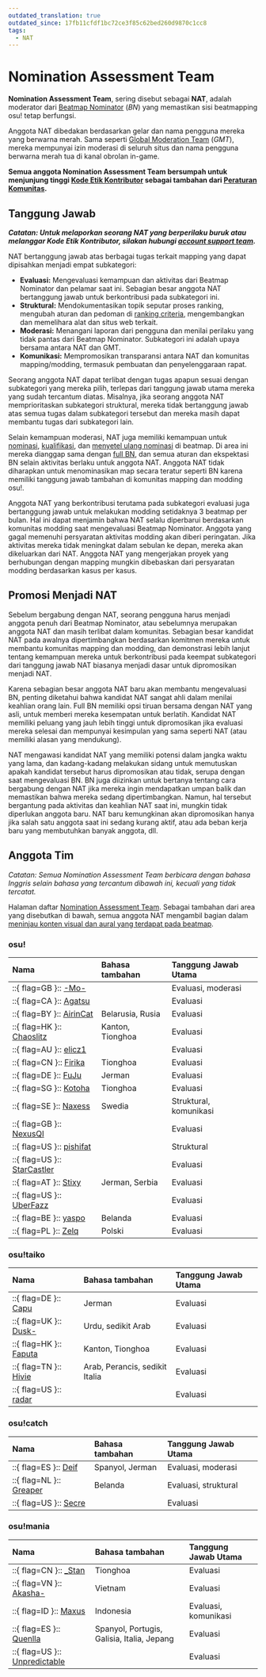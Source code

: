 ```yaml
---
outdated_translation: true
outdated_since: 17fb11cfdf1bc72ce3f85c62bed260d9870c1cc8
tags:
  - NAT
---
```


# Nomination Assessment Team

**Nomination Assessment Team**, sering disebut sebagai **NAT**, adalah moderator dari [Beatmap Nominator](/wiki/People/The_Team/Beatmap_Nominators) (*BN*) yang memastikan sisi beatmapping osu! tetap berfungsi.

Anggota NAT dibedakan berdasarkan gelar dan nama pengguna mereka yang berwarna merah. Sama seperti [Global Moderation Team](/wiki/People/The_Team/Global_Moderation_Team) (*GMT*), mereka mempunyai izin moderasi di seluruh situs dan nama pengguna berwarna merah tua di kanal obrolan in-game.

**Semua anggota Nomination Assessment Team bersumpah untuk menjunjung tinggi [Kode Etik Kontributor](/wiki/Contributor_Code_of_Conduct) sebagai tambahan dari [Peraturan Komunitas](/wiki/Rules).**

## Tanggung Jawab

***Catatan: Untuk melaporkan seorang NAT yang berperilaku buruk atau melanggar Kode Etik Kontributor, silakan hubungi [account support team](/wiki/People/The_Team/Account_support_team#support@ppy.sh).***

NAT bertanggung jawab atas berbagai tugas terkait mapping yang dapat dipisahkan menjadi empat subkategori:

- **Evaluasi:** Mengevaluasi kemampuan dan aktivitas dari Beatmap Nominator dan pelamar saat ini. Sebagian besar anggota NAT bertanggung jawab untuk berkontribusi pada subkategori ini.
- **Struktural:** Mendokumentasikan topik seputar proses ranking, mengubah aturan dan pedoman di [ranking criteria](/wiki/Ranking_Criteria), mengembangkan dan memelihara alat dan situs web terkait.
- **Moderasi:** Menangani laporan dari pengguna dan menilai perilaku yang tidak pantas dari Beatmap Nominator. Subkategori ini adalah upaya bersama antara NAT dan GMT.
- **Komunikasi:** Mempromosikan transparansi antara NAT dan komunitas mapping/modding, termasuk pembuatan dan penyelenggaraan rapat.

Seorang anggota NAT dapat terlibat dengan tugas apapun sesuai dengan subkategori yang mereka pilih, terlepas dari tanggung jawab utama mereka yang sudah tercantum diatas. Misalnya, jika seorang anggota NAT memprioritaskan subkategori struktural, mereka tidak bertanggung jawab atas semua tugas dalam subkategori tersebut dan mereka masih dapat membantu tugas dari subkategori lain.

Selain kemampuan moderasi, NAT juga memiliki kemampuan untuk [nominasi](/wiki/Beatmap_ranking_procedure#nominasi), [kualifikasi](/wiki/Beatmap_ranking_procedure#kualifikasi), dan [menyetel ulang nominasi](/wiki/Beatmap_ranking_procedure#penganuliran-nominasi-(nomination-reset)) di beatmap. Di area ini mereka dianggap sama dengan [full BN](/wiki/People/The_Team/Beatmap_Nominators#full-beatmap-nominator), dan semua aturan dan ekspektasi BN selain aktivitas berlaku untuk anggota NAT. Anggota NAT tidak diharapkan untuk menominasikan map secara teratur seperti BN karena memiliki tanggung jawab tambahan di komunitas mapping dan modding osu!.

Anggota NAT yang berkontribusi terutama pada subkategori evaluasi juga bertanggung jawab untuk melakukan modding setidaknya 3 beatmap per bulan. Hal ini dapat menjamin bahwa NAT selalu diperbarui berdasarkan komunitas modding saat mengevaluasi Beatmap Nominator. Anggota yang gagal memenuhi persyaratan aktivitas modding akan diberi peringatan. Jika aktivitas mereka tidak meningkat dalam sebulan ke depan, mereka akan dikeluarkan dari NAT. Anggota NAT yang mengerjakan proyek yang berhubungan dengan mapping mungkin dibebaskan dari persyaratan modding berdasarkan kasus per kasus.

## Promosi Menjadi NAT

Sebelum bergabung dengan NAT, seorang pengguna harus menjadi anggota penuh dari Beatmap Nominator, atau sebelumnya merupakan anggota NAT dan masih terlibat dalam komunitas. Sebagian besar kandidat NAT pada awalnya dipertimbangkan berdasarkan komitmen mereka untuk membantu komunitas mapping dan modding, dan demonstrasi lebih lanjut tentang kemampuan mereka untuk berkontribusi pada keempat subkategori dari tanggung jawab NAT biasanya menjadi dasar untuk dipromosikan menjadi NAT.

Karena sebagian besar anggota NAT baru akan membantu mengevaluasi BN, penting diketahui bahwa kandidat NAT sangat ahli dalam menilai keahlian orang lain. Full BN memiliki opsi tiruan bersama dengan NAT yang asli, untuk memberi mereka kesempatan untuk berlatih. Kandidat NAT memiliki peluang yang jauh lebih tinggi untuk dipromosikan jika evaluasi mereka selesai dan mempunyai kesimpulan yang sama seperti NAT (atau memiliki alasan yang mendukung).

NAT mengawasi kandidat NAT yang memiliki potensi dalam jangka waktu yang lama, dan kadang-kadang melakukan sidang untuk memutuskan apakah kandidat tersebut harus dipromosikan atau tidak, serupa dengan saat mengevaluasi BN. BN juga diizinkan untuk bertanya tentang cara bergabung dengan NAT jika mereka ingin mendapatkan umpan balik dan memastikan bahwa mereka sedang dipertimbangkan. Namun, hal tersebut bergantung pada aktivitas dan keahlian NAT saat ini, mungkin tidak diperlukan anggota baru. NAT baru kemungkinan akan dipromosikan hanya jika salah satu anggota saat ini sedang kurang aktif, atau ada beban kerja baru yang membutuhkan banyak anggota, dll.

## Anggota Tim

*Catatan: Semua Nomination Assessment Team berbicara dengan bahasa Inggris selain bahasa yang tercantum dibawah ini, kecuali yang tidak tercatat.*

Halaman daftar [Nomination Assessment Team](https://osu.ppy.sh/groups/7). Sebagai tambahan dari area yang disebutkan di bawah, semua anggota NAT mengambil bagian dalam [meninjau konten visual dan aural yang terdapat pada beatmap](/wiki/Rules/Visual_Content_Considerations#menilai-gambar-anda).

### osu!

| Nama | Bahasa tambahan | Tanggung Jawab Utama |
| :-- | :-- | :-- |
| ::{ flag=GB }:: [-Mo-](https://osu.ppy.sh/users/2202163) |  | Evaluasi, moderasi |
| ::{ flag=CA }:: [Agatsu](https://osu.ppy.sh/users/5579871) |  | Evaluasi |
| ::{ flag=BY }:: [AirinCat](https://osu.ppy.sh/users/11119539) | Belarusia, Rusia | Evaluasi |
| ::{ flag=HK }:: [Chaoslitz](https://osu.ppy.sh/users/3621552) | Kanton, Tionghoa | Evaluasi |
| ::{ flag=AU }:: [elicz1](https://osu.ppy.sh/users/8039342) |  | Evaluasi |
| ::{ flag=CN }:: [Firika](https://osu.ppy.sh/users/9590557) | Tionghoa | Evaluasi |
| ::{ flag=DE }:: [FuJu](https://osu.ppy.sh/users/10773882) | Jerman | Evaluasi |
| ::{ flag=SG }:: [Kotoha](https://osu.ppy.sh/users/7823498) | Tionghoa | Evaluasi |
| ::{ flag=SE }:: [Naxess](https://osu.ppy.sh/users/8129817) | Swedia | Struktural, komunikasi |
| ::{ flag=GB }:: [NexusQI](https://osu.ppy.sh/users/13822800) |  | Evaluasi |
| ::{ flag=US }:: [pishifat](https://osu.ppy.sh/users/3178418) |  | Struktural |
| ::{ flag=US }:: [StarCastler](https://osu.ppy.sh/users/12402453) |  | Evaluasi |
| ::{ flag=AT }:: [Stixy](https://osu.ppy.sh/users/9000308) | Jerman, Serbia | Evaluasi |
| ::{ flag=US }:: [UberFazz](https://osu.ppy.sh/users/8646059) |  | Evaluasi |
| ::{ flag=BE }:: [yaspo](https://osu.ppy.sh/users/4945926) | Belanda | Evaluasi |
| ::{ flag=PL }:: [Zelq](https://osu.ppy.sh/users/8953955) | Polski | Evaluasi |

### osu!taiko

| Nama | Bahasa tambahan | Tanggung Jawab Utama |
| :-- | :-- | :-- |
| ::{ flag=DE }:: [Capu](https://osu.ppy.sh/users/2474015) | Jerman | Evaluasi |
| ::{ flag=UK }:: [Dusk-](https://osu.ppy.sh/users/6092181) | Urdu, sedikit Arab | Evaluasi |
| ::{ flag=HK }:: [Faputa](https://osu.ppy.sh/users/845733) | Kanton, Tionghoa | Evaluasi |
| ::{ flag=TN }:: [Hivie](https://osu.ppy.sh/users/14102976) | Arab, Perancis, sedikit Italia | Evaluasi |
| ::{ flag=US }:: [radar](https://osu.ppy.sh/users/7131099) |  | Evaluasi |

### osu!catch

| Nama | Bahasa tambahan | Tanggung Jawab Utama |
| :-- | :-- | :-- |
| ::{ flag=ES }:: [Deif](https://osu.ppy.sh/users/318565) | Spanyol, Jerman | Evaluasi, moderasi |
| ::{ flag=NL }:: [Greaper](https://osu.ppy.sh/users/2369776) | Belanda | Evaluasi, struktural |
| ::{ flag=US }:: [Secre](https://osu.ppy.sh/users/2306637) |  | Evaluasi |

### osu!mania

| Nama | Bahasa tambahan | Tanggung Jawab Utama |
| :-- | :-- | :-- |
| ::{ flag=CN }:: [\_Stan](https://osu.ppy.sh/users/1653229) | Tionghoa | Evaluasi |
| ::{ flag=VN }:: [Akasha-](https://osu.ppy.sh/users/2596306) | Vietnam | Evaluasi |
| ::{ flag=ID }:: [Maxus](https://osu.ppy.sh/users/4335785) | Indonesia | Evaluasi, komunikasi |
| ::{ flag=ES }:: [Quenlla](https://osu.ppy.sh/users/4725379) | Spanyol, Portugis, Galisia, Italia, Jepang | Evaluasi |
| ::{ flag=US }:: [Unpredictable](https://osu.ppy.sh/users/7560872) |  | Evaluasi |
